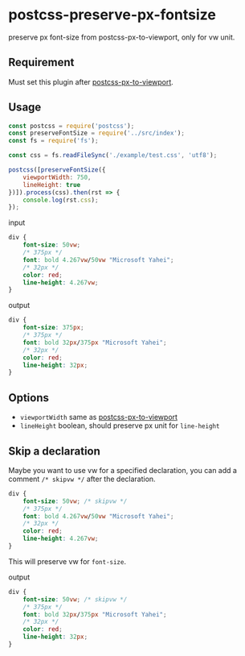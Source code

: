 # postcss-preserve-px-fontsize
preserve px font-size from postcss-px-to-viewport, only for vw unit.



## Requirement

Must set this plugin after [postcss-px-to-viewport](https://github.com/evrone/postcss-px-to-viewport).



## Usage

```javascript
const postcss = require('postcss');
const preserveFontSize = require('../src/index');
const fs = require('fs');

const css = fs.readFileSync('./example/test.css', 'utf8');

postcss([preserveFontSize({
	viewportWidth: 750,
	lineHeight: true
})]).process(css).then(rst => {
	console.log(rst.css);
});
```

input

```css
div {
	font-size: 50vw;
	/* 375px */
	font: bold 4.267vw/50vw "Microsoft Yahei"; 
	/* 32px */
	color: red;
	line-height: 4.267vw;
}
```

output

```css
div {
	font-size: 375px;
	/* 375px */
	font: bold 32px/375px "Microsoft Yahei"; 
	/* 32px */
	color: red;
	line-height: 32px;
}
```



## Options

* `viewportWidth` same as [postcss-px-to-viewport](https://github.com/evrone/postcss-px-to-viewport#options)
* `lineHeight` boolean, should preserve px unit for `line-height`



## Skip a declaration

Maybe you want to use vw for a specified declaration, you can add a comment `/* skipvw */` after the declaration.

```css
div {
	font-size: 50vw; /* skipvw */
	/* 375px */
	font: bold 4.267vw/50vw "Microsoft Yahei"; 
	/* 32px */
	color: red;
	line-height: 4.267vw;
}
```

This will preserve vw for `font-size`.

output

```css
div {
	font-size: 50vw; /* skipvw */
	/* 375px */
	font: bold 32px/375px "Microsoft Yahei"; 
	/* 32px */
	color: red;
	line-height: 32px;
}
```

